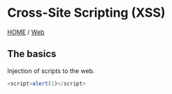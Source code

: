 # Cross-Site Scripting (XSS)
[HOME](/index.html) / [Web](/Web)

## The basics
Injection of scripts to the web.
```JavaScript
<script>alert(1)</script>

```
